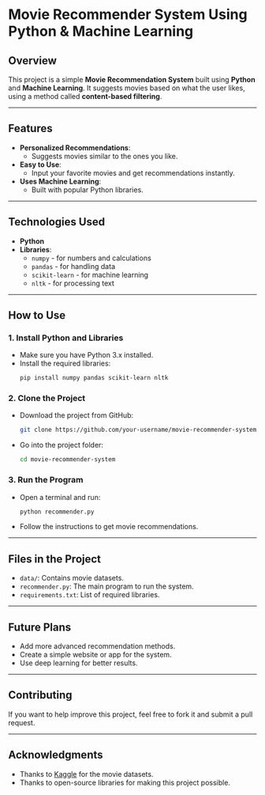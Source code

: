 # Movie Recommender System Using Python & Machine Learning

## Overview
This project is a simple **Movie Recommendation System** built using **Python** and **Machine Learning**. It suggests movies based on what the user likes, using a method called **content-based filtering**.

---

## Features
- **Personalized Recommendations**:
  - Suggests movies similar to the ones you like.
- **Easy to Use**:
  - Input your favorite movies and get recommendations instantly.
- **Uses Machine Learning**:
  - Built with popular Python libraries.

---

## Technologies Used
- **Python**
- **Libraries**:
  - `numpy` - for numbers and calculations
  - `pandas` - for handling data
  - `scikit-learn` - for machine learning
  - `nltk` - for processing text

---

## How to Use

### 1. Install Python and Libraries
- Make sure you have Python 3.x installed.
- Install the required libraries:
  ```bash
  pip install numpy pandas scikit-learn nltk
  ```

### 2. Clone the Project
- Download the project from GitHub:
  ```bash
  git clone https://github.com/your-username/movie-recommender-system.git
  ```
- Go into the project folder:
  ```bash
  cd movie-recommender-system
  ```

### 3. Run the Program
- Open a terminal and run:
  ```bash
  python recommender.py
  ```
- Follow the instructions to get movie recommendations.

---

## Files in the Project
- `data/`: Contains movie datasets.
- `recommender.py`: The main program to run the system.
- `requirements.txt`: List of required libraries.

---

## Future Plans
- Add more advanced recommendation methods.
- Create a simple website or app for the system.
- Use deep learning for better results.

---

## Contributing
If you want to help improve this project, feel free to fork it and submit a pull request.

---

## Acknowledgments
- Thanks to [Kaggle](https://www.kaggle.com/) for the movie datasets.
- Thanks to open-source libraries for making this project possible.
